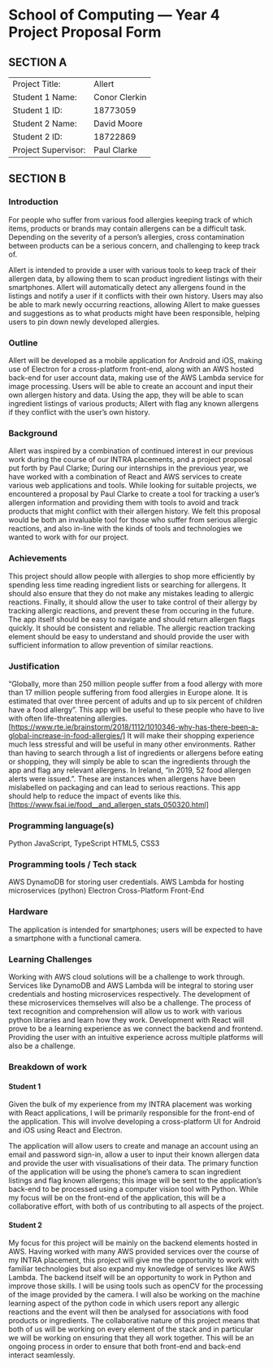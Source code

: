 # School of Computing &mdash; Year 4 Project Proposal Form

## SECTION A

|                     |                   |
|---------------------|-------------------|
|Project Title:       | Allert            |
|Student 1 Name:      | Conor Clerkin            |
|Student 1 ID:        | 18773059            |
|Student 2 Name:      | David Moore            |
|Student 2 ID:        | 18722869            |
|Project Supervisor:  | Paul Clarke            |

## SECTION B

### Introduction

For people who suffer from various food allergies keeping track of which items, products or brands may contain allergens can be a difficult task. Depending on the severity of a person’s allergies, cross contamination between products can be a serious concern, and challenging to keep track of.

Allert is intended to provide a user with various tools to keep track of their allergen data, by allowing them to scan product ingredient listings with their smartphones. Allert will automatically detect any allergens found in the listings and notify a user if it conflicts with their own history. Users may also be able to mark newly occurring reactions, allowing Allert to make guesses and suggestions as to what products might have been responsible, helping users to pin down newly developed allergies.

### Outline

Allert will be developed as a mobile application for Android and iOS, making use of Electron for a cross-platform front-end, along with an AWS hosted back-end for user account data, making use of the AWS Lambda service for image processing.
Users will be able to create an account and input their own allergen history and data. Using the app, they will be able to scan ingredient listings of various products; Allert with flag any known allergens if they conflict with the user’s own history.

### Background

Allert was inspired by a combination of continued interest in our previous work during the course of our INTRA placements, and a project proposal put forth by Paul Clarke; During our internships in the previous year, we have worked with a combination of React and AWS services to create various web applications and tools.
While looking for suitable projects, we encountered a proposal by Paul Clarke to create a tool for tracking a user’s allergen information and providing them with tools to avoid and track products that might conflict with their allergen history.
We felt this proposal would be both an invaluable tool for those who suffer from serious allergic reactions, and also in-line with the kinds of tools and technologies we wanted to work with for our project.


### Achievements

This project should allow people with allergies to shop more efficiently by spending less time reading ingredient lists or searching for allergens. It should also ensure that they do not make any mistakes leading to allergic reactions. Finally, it should allow the user to take control of their allergy by tracking allergic reactions, and prevent these from occuring in the future.
The app itself should be easy to navigate and should return allergen flags quickly. It should be consistent and reliable. The allergic reaction tracking element should be easy to understand and should provide the user with sufficient information to allow prevention of similar reactions.

### Justification

“Globally, more than 250 million people suffer from a food allergy with more than 17 million people suffering from food allergies in Europe alone. It is estimated that over three percent of adults and up to six percent of children have a food allergy”. This app will be useful to these people who have to live with often life-threatening allergies.
[https://www.rte.ie/brainstorm/2018/1112/1010346-why-has-there-been-a-global-increase-in-food-allergies/]
It will make their shopping experience much less stressful and will be useful in many other environments. Rather than having to search through a list of ingredients or allergens before eating or shopping, they will simply be able to scan the ingredients through the app and flag any relevant allergens.
In Ireland, “in 2019, 52 food allergen alerts were issued.”. These are instances when allergens have been mislabelled on packaging and can lead to serious reactions. This app should help to reduce the impact of events like this.
[https://www.fsai.ie/food__and_allergen_stats_050320.html]

### Programming language(s)

Python
JavaScript, TypeScript
HTML5, CSS3

### Programming tools / Tech stack

AWS DynamoDB for storing user credentials.
AWS Lambda for hosting microservices (python)
Electron Cross-Platform Front-End

### Hardware

The application is intended for smartphones; users will be expected to have a smartphone with a functional camera. 

### Learning Challenges

Working with AWS cloud solutions will be a challenge to work through. Services like DynamoDB and AWS Lambda will be integral to storing user credentials and hosting microservices respectively.
The development of these microservices themselves will also be a challenge. The process of text recognition and comprehension will allow us to work with various python libraries and learn how they work.
Development with React will prove to be a learning experience as we connect the backend and frontend. Providing the user with an intuitive experience across multiple platforms will also be a challenge.

### Breakdown of work

#### Student 1

Given the bulk of my experience from my INTRA placement was working with React applications, I will be primarily responsible for the front-end of the application. This will involve developing a cross-platform UI for Android and iOS using React and Electron.

The application will allow users to create and manage an account using an email and password sign-in, allow a user to input their known allergen data and provide the user with visualisations of their data. The primary function of the application will be using the phone’s camera to scan ingredient listings and flag known allergens; this image will be sent to the application’s back-end to be processed using a computer vision tool with Python.
While my focus will be on the front-end of the application, this will be a collaborative effort, with both of us contributing to all aspects of the project.

#### Student 2

My focus for this project will be mainly on the backend elements hosted in AWS. Having worked with many AWS provided services over the course of my INTRA placement, this project will give me the opportunity to work with familiar technologies but also expand my knowledge of services like AWS Lambda.
The backend itself will be an opportunity to work in Python and improve those skills. I will be using tools such as openCV for the processing of the image provided by the camera. I will also be working on the machine learning aspect of the python code in which users report any allergic reactions and the event will then be analysed for associations with food products or ingredients.
The collaborative nature of this project means that both of us will be working on every element of the stack and in particular we will be working on ensuring that they all work together. This will be an ongoing process in order to ensure that both front-end and back-end interact seamlessly.

